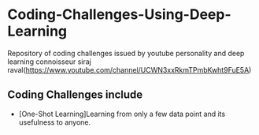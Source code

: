 # Coding-Challenges-Using-Deep-Learning
Repository of coding challenges issued by youtube personality and deep learning connoisseur siraj raval(https://www.youtube.com/channel/UCWN3xxRkmTPmbKwht9FuE5A)
## Coding Challenges include
* [One-Shot Learning]Learning from only a few data point and its usefulness to anyone.
